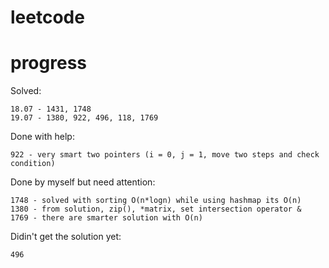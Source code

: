 # leetcode

# progress
Solved:  

```
18.07 - 1431, 1748
19.07 - 1380, 922, 496, 118, 1769
```


Done with help:  
```
922 - very smart two pointers (i = 0, j = 1, move two steps and check condition)
```
Done by myself but need attention:  
```
1748 - solved with sorting O(n*logn) while using hashmap its O(n)
1380 - from solution, zip(), *matrix, set intersection operator &
1769 - there are smarter solution with O(n)
```

Didin't get the solution yet:
```
496
```
